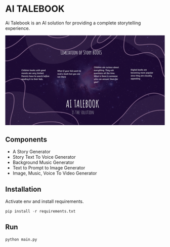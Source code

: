 # AI TALEBOOK

Ai Talebook is an AI solution for providing a complete storytelling experience.

![alt text](https://github.com/suyogster/assemblyAI-winter-hackathon-2022/blob/master/inputs/ai_talebook.jpg)


## Components

- A Story Generator
- Story Text To Voice Generator
- Background Music Generator
- Text to Prompt to Image Generator
- Image, Music, Voice To Video Generator

## Installation

Activate env and install requirements.

```python
pip install -r requirements.txt

```

## Run

```python
python main.py
```
